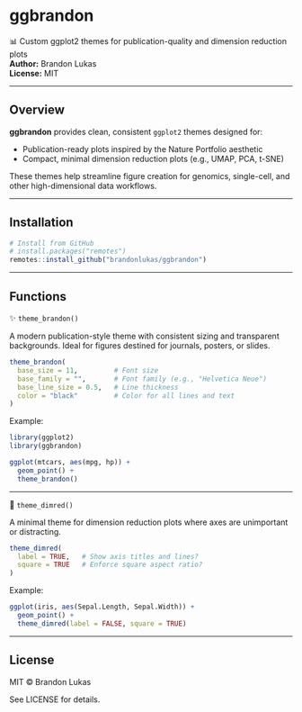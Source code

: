 # ggbrandon

📊 Custom ggplot2 themes for publication-quality and dimension reduction plots  
**Author:** Brandon Lukas  
**License:** MIT

---

## Overview

**ggbrandon** provides clean, consistent `ggplot2` themes designed for:

- Publication-ready plots inspired by the Nature Portfolio aesthetic
- Compact, minimal dimension reduction plots (e.g., UMAP, PCA, t-SNE)

These themes help streamline figure creation for genomics, single-cell, and other high-dimensional data workflows.

---

## Installation

```r
# Install from GitHub
# install.packages("remotes")
remotes::install_github("brandonlukas/ggbrandon")
```

---

## Functions

✨ `theme_brandon()`

A modern publication-style theme with consistent sizing and transparent backgrounds. Ideal for figures destined for journals, posters, or slides.

```r
theme_brandon(
  base_size = 11,         # Font size
  base_family = "",       # Font family (e.g., "Helvetica Neue")
  base_line_size = 0.5,   # Line thickness
  color = "black"         # Color for all lines and text
)
```

Example:
```r
library(ggplot2)
library(ggbrandon)

ggplot(mtcars, aes(mpg, hp)) +
  geom_point() +
  theme_brandon()
```

---

🔬 `theme_dimred()`

A minimal theme for dimension reduction plots where axes are unimportant or distracting.

```r
theme_dimred(
  label = TRUE,   # Show axis titles and lines?
  square = TRUE   # Enforce square aspect ratio?
)
```

Example:
```r
ggplot(iris, aes(Sepal.Length, Sepal.Width)) +
  geom_point() +
  theme_dimred(label = FALSE, square = TRUE)
```

---

## License

MIT © Brandon Lukas

See LICENSE for details.